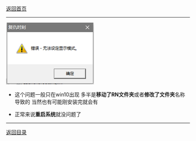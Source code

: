[返回首页](/index.md)
***

![a](../img/error1.png)

- 这个问题一般只在win10出现 多半是**移动了RN文件夹**或者**修改了文件夹**名称导致的 当然也有可能刚安装完就会有 


- 正常来说**重启系统**就没问题了


***
[返回目录](/QuestionNAnswer/index.md#gaming-problem)
